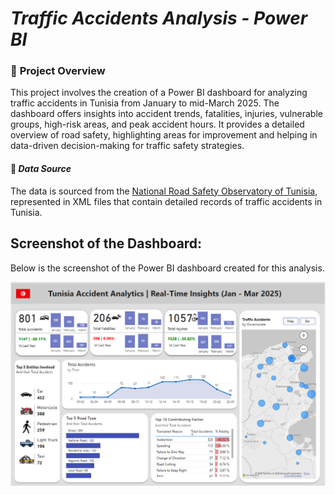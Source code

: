 # ***Traffic Accidents Analysis - Power BI***

### 📌 **Project Overview**  
This project involves the creation of a Power BI dashboard for analyzing traffic accidents in Tunisia from January to mid-March 2025. The dashboard offers insights into accident trends, fatalities, injuries, vulnerable groups, high-risk areas, and peak accident hours. It provides a detailed overview of road safety, highlighting areas for improvement and helping in data-driven decision-making for traffic safety strategies.
#### 📂 ***Data Source***
The data is sourced from the [National Road Safety Observatory of Tunisia](https://onsr.nat.tn/onsr/index.php?page=4ar), represented in XML files that contain detailed records of traffic accidents in Tunisia.
## Screenshot of the Dashboard:
Below is the screenshot of the Power BI dashboard created for this analysis.


  ![image alt](https://github.com/ZaynebMegdich1/Traffic-Accidents-Analysis/blob/8cce83d9b8e7e67986e70b7d906f5f32a5820534/Dashboard-%20Traffic.PNG)

